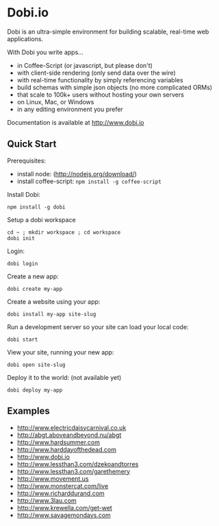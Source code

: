 # Dobi.io

Dobi is an ultra-simple environment for building scalable, real-time web
applications.

With Dobi you write apps...

* in Coffee-Script (or javascript, but please don't)
* with client-side rendering (only send data over the wire)
* with real-time functionality by simply referencing variables
* build schemas with simple json objects (no more complicated ORMs)
* that scale to 100k+ users without hosting your own servers
* on Linux, Mac, or Windows
* in any editing environment you prefer

Documentation is available at http://www.dobi.io

## Quick Start

Prerequisites:

- install node: (http://nodejs.org/download/)
- install coffee-script: `npm install -g coffee-script`

Install Dobi:

    npm install -g dobi

Setup a dobi workspace

    cd ~ ; mkdir workspace ; cd workspace
    dobi init

Login:

    dobi login

Create a new app:

    dobi create my-app

Create a website using your app:

    dobi install my-app site-slug

Run a development server so your site can load your local code:

    dobi start

View your site, running your new app:

    dobi open site-slug

Deploy it to the world: (not available yet)

    dobi deploy my-app





## Examples

* http://www.electricdaisycarnival.co.uk
* http://abgt.aboveandbeyond.nu/abgt
* http://www.hardsummer.com
* http://www.harddayofthedead.com
* http://www.dobi.io
* http://www.lessthan3.com/dzekoandtorres
* http://www.lessthan3.com/garethemery
* http://www.movement.us
* http://www.monstercat.com/live
* http://www.richarddurand.com
* http://www.3lau.com
* http://www.krewella.com/get-wet
* http://www.savagemondays.com






